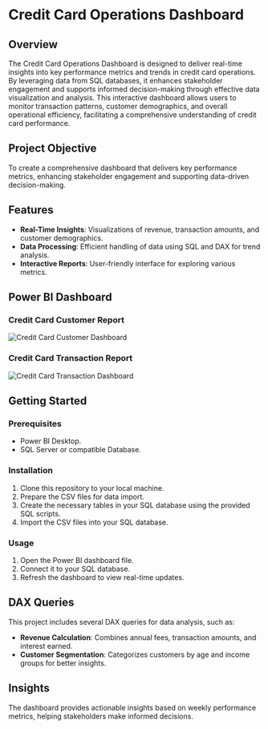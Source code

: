 # Credit Card Operations Dashboard

## Overview
The Credit Card Operations Dashboard is designed to deliver real-time insights into key performance metrics and trends in credit card operations. By leveraging data from SQL databases, it enhances stakeholder engagement and supports informed decision-making through effective data visualization and analysis. This interactive dashboard allows users to monitor transaction patterns, customer demographics, and overall operational efficiency, facilitating a comprehensive understanding of credit card performance.

## Project Objective
To create a comprehensive dashboard that delivers key performance metrics, enhancing stakeholder engagement and supporting data-driven decision-making.

## Features
- **Real-Time Insights**: Visualizations of revenue, transaction amounts, and customer demographics.
- **Data Processing**: Efficient handling of data using SQL and DAX for trend analysis.
- **Interactive Reports**: User-friendly interface for exploring various metrics.

## Power BI Dashboard
### Credit Card Customer Report
![Credit Card Customer Dashboard](https://github.com/user-attachments/assets/7f66dc0b-a37e-4aa9-a771-85d7bbab2315)

### Credit Card Transaction Report
![Credit Card Transaction Dashboard](https://github.com/user-attachments/assets/b6705c8b-6cd8-4fd0-88f8-3611e04e4909)


## Getting Started

### Prerequisites
- Power BI Desktop.
- SQL Server or compatible Database.

### Installation
1. Clone this repository to your local machine.
2. Prepare the CSV files for data import.
3. Create the necessary tables in your SQL database using the provided SQL scripts.
4. Import the CSV files into your SQL database.

### Usage
1. Open the Power BI dashboard file.
2. Connect it to your SQL database.
3. Refresh the dashboard to view real-time updates.

## DAX Queries
This project includes several DAX queries for data analysis, such as:
- **Revenue Calculation**: Combines annual fees, transaction amounts, and interest earned.
- **Customer Segmentation**: Categorizes customers by age and income groups for better insights.

## Insights
The dashboard provides actionable insights based on weekly performance metrics, helping stakeholders make informed decisions.
